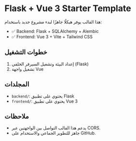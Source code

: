 # Flask + Vue 3 Starter Template

هذا القالب يوفر هيكلًا جاهزًا لبدء مشروع جديد باستخدام:
- ✅ Backend: Flask + SQLAlchemy + Alembic
- ✅ Frontend: Vue 3 + Vite + Tailwind CSS

## خطوات التشغيل
1. إعداد البيئة وتشغيل السيرفر الخلفي (Flask)
2. تشغيل واجهة Vue

## المجلدات
- `backend/`: يحتوي على تطبيق Flask
- `frontend/`: يحتوي على تطبيق Vue 3

## ملاحظات
- يدعم هذا القالب التواصل بين الواجهتين عبر CORS.
- جاهز للتطوير الجماعي والاستخدام على GitHub.
